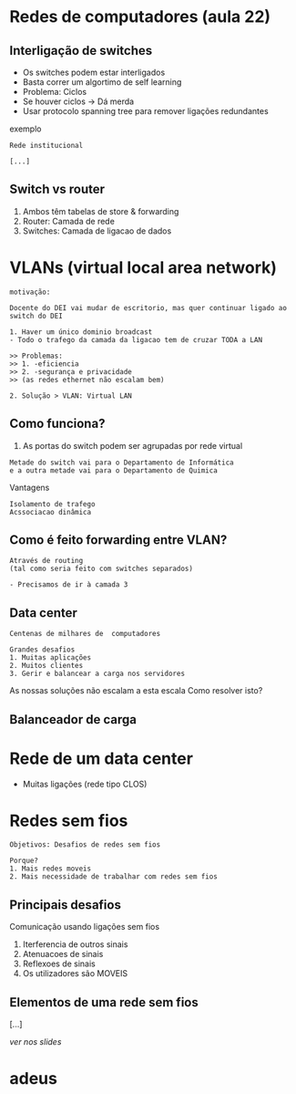 # Redes de computadores (aula 22)

## Interligação de switches
- Os switches podem estar interligados
- Basta correr um algortimo de self learning
- Problema: Ciclos
- Se houver ciclos -> Dá merda
- Usar protocolo spanning tree para remover ligações redundantes

exemplo
```
Rede institucional

[...]
```

## Switch vs router
1. Ambos têm tabelas de store & forwarding
2. Router: Camada de rede
3. Switches: Camada de ligacao de dados

# VLANs (virtual local area network)

```
motivação:

Docente do DEI vai mudar de escritorio, mas quer continuar ligado ao
switch do DEI

1. Haver um único dominio broadcast
- Todo o trafego da camada da ligacao tem de cruzar TODA a LAN

>> Problemas:
>> 1. -eficiencia
>> 2. -segurança e privacidade
>> (as redes ethernet não escalam bem)

2. Solução > VLAN: Virtual LAN
```

## Como funciona?

1. As portas do switch podem ser  agrupadas por rede virtual
```
Metade do switch vai para o Departamento de Informática
e a outra metade vai para o Departamento de Quimica
```

Vantagens
```
Isolamento de trafego
Acssociacao dinâmica
```

## Como é feito forwarding entre VLAN?
```
Através de routing
(tal como seria feito com switches separados)

- Precisamos de ir à camada 3
```

## Data center
```
Centenas de milhares de  computadores

Grandes desafios
1. Muitas aplicações
2. Muitos clientes
3. Gerir e balancear a carga nos servidores
```

As nossas soluções não escalam a esta escala
Como resolver isto?

## Balanceador de carga

# Rede de um data center 
- Muitas ligações (rede tipo CLOS)


# Redes sem fios 
```
Objetivos: Desafios de redes sem fios

Porque?
1. Mais redes moveis 
2. Mais necessidade de trabalhar com redes sem fios
```

## Principais desafios
Comunicação usando ligações sem fios
1. Iterferencia de outros sinais
2. Atenuacoes de sinais
3. Reflexoes de sinais
4. Os utilizadores são MOVEIS

## Elementos de uma rede sem fios

[...] 

*ver nos slides*

# adeus



